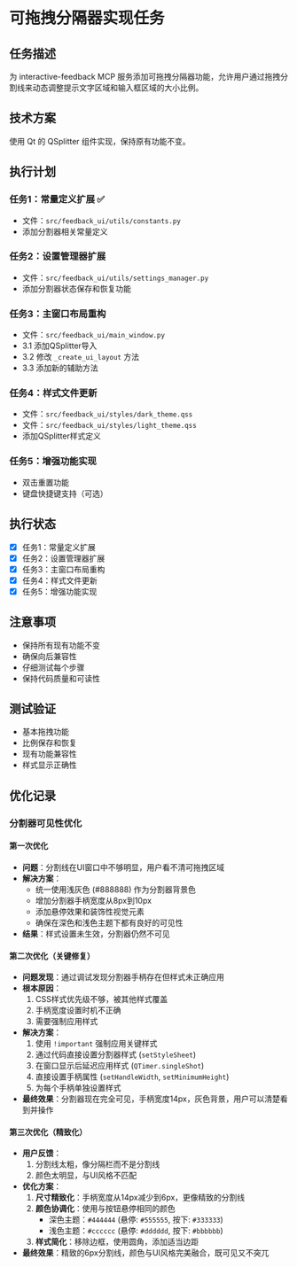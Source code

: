 # 可拖拽分隔器实现任务

## 任务描述
为 interactive-feedback MCP 服务添加可拖拽分隔器功能，允许用户通过拖拽分割线来动态调整提示文字区域和输入框区域的大小比例。

## 技术方案
使用 Qt 的 QSplitter 组件实现，保持原有功能不变。

## 执行计划

### 任务1：常量定义扩展 ✅
- 文件：`src/feedback_ui/utils/constants.py`
- 添加分割器相关常量定义

### 任务2：设置管理器扩展
- 文件：`src/feedback_ui/utils/settings_manager.py`
- 添加分割器状态保存和恢复功能

### 任务3：主窗口布局重构
- 文件：`src/feedback_ui/main_window.py`
- 3.1 添加QSplitter导入
- 3.2 修改 `_create_ui_layout` 方法
- 3.3 添加新的辅助方法

### 任务4：样式文件更新
- 文件：`src/feedback_ui/styles/dark_theme.qss`
- 文件：`src/feedback_ui/styles/light_theme.qss`
- 添加QSplitter样式定义

### 任务5：增强功能实现
- 双击重置功能
- 键盘快捷键支持（可选）

## 执行状态
- [x] 任务1：常量定义扩展
- [x] 任务2：设置管理器扩展
- [x] 任务3：主窗口布局重构
- [x] 任务4：样式文件更新
- [x] 任务5：增强功能实现

## 注意事项
- 保持所有现有功能不变
- 确保向后兼容性
- 仔细测试每个步骤
- 保持代码质量和可读性

## 测试验证
- 基本拖拽功能
- 比例保存和恢复
- 现有功能兼容性
- 样式显示正确性

## 优化记录

### 分割器可见性优化

#### 第一次优化
- **问题**：分割线在UI窗口中不够明显，用户看不清可拖拽区域
- **解决方案**：
  - 统一使用浅灰色 (#888888) 作为分割器背景色
  - 增加分割器手柄宽度从8px到10px
  - 添加悬停效果和装饰性视觉元素
  - 确保在深色和浅色主题下都有良好的可见性
- **结果**：样式设置未生效，分割器仍然不可见

#### 第二次优化（关键修复）
- **问题发现**：通过调试发现分割器手柄存在但样式未正确应用
- **根本原因**：
  1. CSS样式优先级不够，被其他样式覆盖
  2. 手柄宽度设置时机不正确
  3. 需要强制应用样式
- **解决方案**：
  1. 使用 `!important` 强制应用关键样式
  2. 通过代码直接设置分割器样式 (`setStyleSheet`)
  3. 在窗口显示后延迟应用样式 (`QTimer.singleShot`)
  4. 直接设置手柄属性 (`setHandleWidth`, `setMinimumHeight`)
  5. 为每个手柄单独设置样式
- **最终效果**：分割器现在完全可见，手柄宽度14px，灰色背景，用户可以清楚看到并操作

#### 第三次优化（精致化）
- **用户反馈**：
  1. 分割线太粗，像分隔栏而不是分割线
  2. 颜色太明显，与UI风格不匹配
- **优化方案**：
  1. **尺寸精致化**：手柄宽度从14px减少到6px，更像精致的分割线
  2. **颜色协调化**：使用与按钮悬停相同的颜色
     - 深色主题：`#444444` (悬停: `#555555`, 按下: `#333333`)
     - 浅色主题：`#cccccc` (悬停: `#dddddd`, 按下: `#bbbbbb`)
  3. **样式简化**：移除边框，使用圆角，添加适当边距
- **最终效果**：精致的6px分割线，颜色与UI风格完美融合，既可见又不突兀
